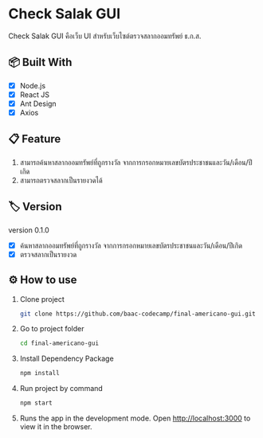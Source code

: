# Check Salak GUI
Check Salak GUI คือเว็บ UI สำหรับเว็บไซต์ตรวจสลากออมทรัพย์ ธ.ก.ส. 

## 📦 Built With
- [x] Node.js 
- [x] React JS
- [x] Ant Design 
- [x] Axios 

## 📋 Feature
1. สามารถค้นหาสลากออมทรัพย์ที่ถูกรางวัล จากการกรอกหมายเลขบัตรประชาชนและวัน/เดือน/ปีเกิด
2. สามารถตรวจสลากเป็นรายงวดได้

## 🏷 Version
version 0.1.0
- [x] ค้นหาสลากออมทรัพย์ที่ถูกรางวัล จากการกรอกหมายเลขบัตรประชาชนและวัน/เดือน/ปีเกิด
- [x] ตรวจสลากเป็นรายงวด

## ⚙ How to use
1. Clone project

    ```bash
    git clone https://github.com/baac-codecamp/final-americano-gui.git
    ```

2. Go to project folder

    ```bash
    cd final-americano-gui
    ```

3. Install Dependency Package

    ```bash
    npm install
    ```

4. Run project by command

    ```bash
    npm start
    ```

5. Runs the app in the development mode. 
   Open [http://localhost:3000](http://localhost:3000) to view it in the browser.
